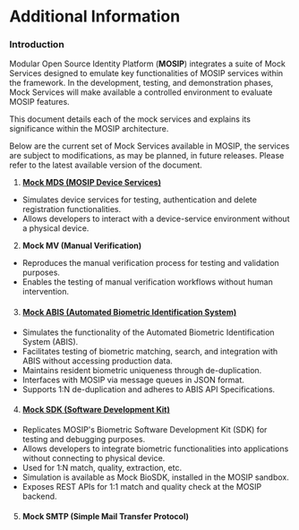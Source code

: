 # Additional Information

### Introduction

Modular Open Source Identity Platform (**MOSIP**) integrates a suite of Mock Services designed to emulate key functionalities of MOSIP services within the framework. In the development, testing, and demonstration phases, Mock Services will make available a controlled environment to evaluate MOSIP features.

This document details each of the mock services and explains its significance within the MOSIP architecture.

Below are the current set of Mock Services available in MOSIP, the services are subject to modifications, as may be planned,  in future releases. Please refer to the latest available version of the document.

1. [**Mock MDS (MOSIP Device Services)**](https://docs.mosip.io/1.1.5/biometrics/mosip-device-service-specification)

* Simulates device services for testing, authentication and delete registration functionalities.
* Allows developers to interact with a device-service environment without a physical device.

2. **Mock MV (Manual Verification)**

* Reproduces the manual verification process for testing and validation purposes.
* Enables the testing of manual verification workflows without human intervention.

3. #### [Mock ABIS (Automated Biometric Identification System)](https://docs.mosip.io/1.1.5/biometrics/automated-biometric-identification-system-abis) <a href="#id-3.-mock-abis-automated-biometric-identification-system" id="id-3.-mock-abis-automated-biometric-identification-system"></a>

* Simulates the functionality of the Automated Biometric Identification System (ABIS).
* Facilitates testing of biometric matching, search, and integration with ABIS without accessing production data.
* Maintains resident biometric uniqueness through de-duplication.
* Interfaces with MOSIP via message queues in JSON format.
* Supports 1:N de-duplication and adheres to ABIS API Specifications.

4. #### [Mock SDK (Software Development Kit)](https://docs.mosip.io/1.1.5/biometrics/biometric-sdk) <a href="#id-4.-mock-sdk-software-development-kit" id="id-4.-mock-sdk-software-development-kit"></a>

* Replicates MOSIP's Biometric Software Development Kit (SDK) for testing and debugging purposes.
* Allows developers to integrate biometric functionalities into applications without connecting to physical device.
* Used for 1:N match, quality, extraction, etc.
* Simulation is available as Mock BioSDK, installed in the MOSIP sandbox.
* Exposes REST APIs for 1:1 match and quality check at the MOSIP backend.

5. #### Mock SMTP (Simple Mail Transfer Protocol) <a href="#id-5.-mock-smtp-simple-mail-transfer-protocol" id="id-5.-mock-smtp-simple-mail-transfer-protocol"></a>
